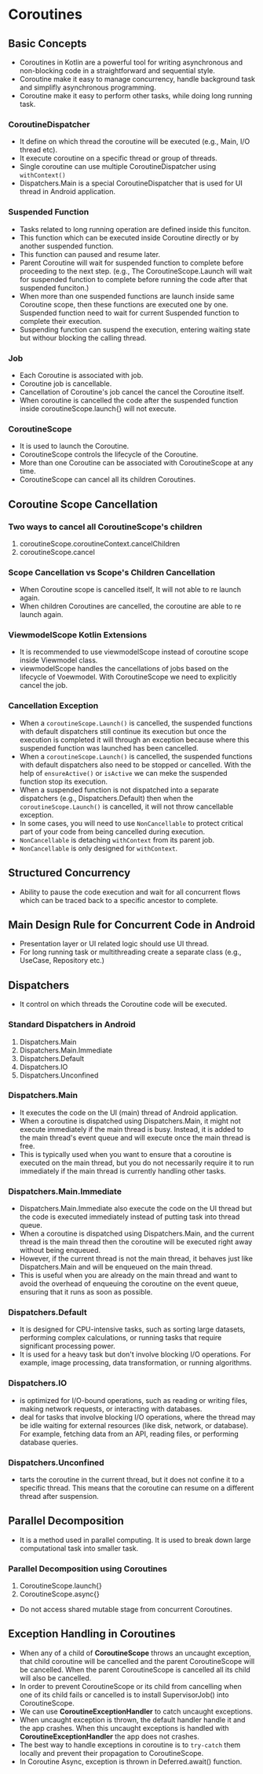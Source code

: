 # Coroutines

## Basic Concepts

- Coroutines in Kotlin are a powerful tool for writing asynchronous and non-blocking code in a straightforward and sequential style.
- Coroutine make it easy to manage concurrency, handle background task and simplifly asynchronous programming.
- Coroutine make it easy to perform other tasks, while doing long running task.

### CoroutineDispatcher
- It define on which thread the coroutine will be executed (e.g., Main, I/O thread etc).
- It execute coroutine on a specific thread or group of threads.
- Single coroutine can use multiple CoroutineDispatcher using `withContext()`
- Dispatchers.Main is a special CoroutineDispatcher that is used for UI thread in Android application. 

### Suspended Function
- Tasks related to long running operation are defined inside this funciton.
- This function which can be executed inside Coroutine directly or by another suspended function.
- This function can paused and resume later.
- Parent Coroutine will wait for suspended function to complete before proceeding to the next step. (e.g., The CoroutineScope.Launch will wait for suspended function to complete before running the code after that suspended funciton.)
- When more than one suspended functions are launch inside same Coroutine scope, then these functions are executed one by one. Suspended function need to wait for current Suspended function to complete their execution.
- Suspending function can suspend the execution, entering waiting state but withour blocking the calling thread.

### Job
- Each Coroutine is associated with job.
- Coroutine job is cancellable.
- Cancellation of Coroutine's job cancel the cancel the Coroutine itself.
- When coroutine is cancelled the code after the suspended function inside coroutineScope.launch{} will not execute.

### CoroutineScope
- It is used to launch the Coroutine.
- CoroutineScope controls the lifecycle of the Coroutine.
- More than one Coroutine can be associated with CoroutineScope at any time.
- CoroutineScope can cancel all its children Coroutines.


## Coroutine Scope Cancellation

### Two ways to cancel all CoroutineScope's children
1. coroutineScope.coroutineContext.cancelChildren
2. coroutineScope.cancel

### Scope Cancellation vs Scope's Children Cancellation
- When Coroutine scope is cancelled itself, It will not able to re launch again.
- When children Coroutines are cancelled, the coroutine are able to re launch again.

### ViewmodelScope Kotlin Extensions
- It is recommended to use viewmodelScope instead of coroutine scope inside Viewmodel class.
- viewmodelScope handles the cancellations of jobs based on the lifecycle of Voewmodel. With CoroutineScope we need to explicitly cancel the job.

### Cancellation Exception
- When a `coroutineScope.Launch()` is cancelled, the suspended functions with default dispatchers still continue its execution but once the execution is completed it will through an exception because where this suspended function was launched has been cancelled.
- When a `coroutineScope.Launch()` is cancelled, the suspended functions with default dispatchers also need to be stopped or cancelled. With the help of `ensureActive()` or `isActive` we can meke the suspended function stop its execution.
- When a suspended function is not dispatched into a separate dispatchers (e.g., Dispatchers.Default) then when the `coroutineScope.Launch()` is cancelled, it will not throw cancellable exception.
- In some cases, you will need to use `NonCancellable` to protect critical part of your code from being cancelled during execution.
- `NonCancellable` is detaching `withContext` from its parent job.
- `NonCancellable` is only designed for `withContext`.


## Structured Concurrency

- Ability to pause the code execution and wait for all concurrent flows which can be traced back to a specific ancestor to complete.

## Main Design Rule for Concurrent Code in Android

- Presentation layer or UI related logic should use UI thread.
- For long running task or multithreading create a separate class (e.g., UseCase, Repository etc.)


## Dispatchers
- It control on which threads the Coroutine code will be executed.

### Standard Dispatchers in Android
1. Dispatchers.Main
2. Dispatchers.Main.Immediate
3. Dispatchers.Default
4. Dispatchers.IO
5. Dispatchers.Unconfined

### Dispatchers.Main
- It executes the code on the UI (main) thread of Android application.
- When a coroutine is dispatched using Dispatchers.Main, it might not execute immediately if the main thread is busy. Instead, it is added to the main thread's event queue and will execute once the main thread is free.
- This is typically used when you want to ensure that a coroutine is executed on the main thread, but you do not necessarily require it to run immediately if the main thread is currently handling other tasks.

### Dispatchers.Main.Immediate
- Dispatchers.Main.Immediate also execute the code on the UI thread but the code is executed immediately instead of putting task into thread queue.
- When a coroutine is dispatched using Dispatchers.Main, and the current thread is the main thread then the coroutine will be executed right away without being enqueued.
- However, if the current thread is not the main thread, it behaves just like Dispatchers.Main and will be enqueued on the main thread.
- This is useful when you are already on the main thread and want to avoid the overhead of enqueuing the coroutine on the event queue, ensuring that it runs as soon as possible.

### Dispatchers.Default
- It is designed for CPU-intensive tasks, such as sorting large datasets, performing complex calculations, or running tasks that require significant processing power.
- It is used for a heavy task but don't involve blocking I/O operations. For example, image processing, data transformation, or running algorithms.

### Dispatchers.IO
- is optimized for I/O-bound operations, such as reading or writing files, making network requests, or interacting with databases.
- deal for tasks that involve blocking I/O operations, where the thread may be idle waiting for external resources (like disk, network, or database). For example, fetching data from an API, reading files, or performing database queries.

### Dispatchers.Unconfined
- tarts the coroutine in the current thread, but it does not confine it to a specific thread. This means that the coroutine can resume on a different thread after suspension.


## Parallel Decomposition

- It is a method used in parallel computing. It is used to break down large computational task into smaller task.

### Parallel Decomposition using Coroutines
  1. CoroutineScope.launch{}
  2. CoroutineScope.async{}

- Do not access shared mutable stage from concurrent Coroutines.


## Exception Handling in Coroutines

- When any of a child of **CoroutineScope** throws an uncaught exception, that child coroutine will be cancelled and the parent CoroutineScope will be cancelled. When the parent CoroutineScope is cancelled all its child will also be cancelled.
- In order to prevent CoroutineScope or its child from cancelling when one of its child fails or cancelled is to install SupervisorJob() into CoroutineScope.
- We can use **CoroutineExceptionHandler** to catch uncaught exceptions.
- When uncaught exception is thrown, the default handler handle it and the app crashes. When this uncaught exceptions is handled with **CoroutineExceptionHandler** the app does not crashes.
- The best way to handle exceptions in coroutine is to `try-catch` them locally and prevent their propagation to CoroutineScope.
- In Coroutine Async, exception is thrown in Deferred.await() function. 














